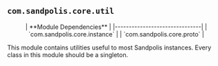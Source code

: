 ## `com.sandpolis.core.util`

<p align="center">
| **Module Dependencies** |
|-------------------------------|
| `com.sandpolis.core.instance` |
| `com.sandpolis.core.proto` |
</p>

This module contains utilities useful to most Sandpolis instances. Every class in this module should be a singleton.

